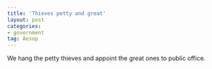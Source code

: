 ```yaml
---
title: 'Thieves petty and great'
layout: post
categories:
- government
tag: Aesop
---
```


We hang the petty thieves and appoint the great ones to public office.